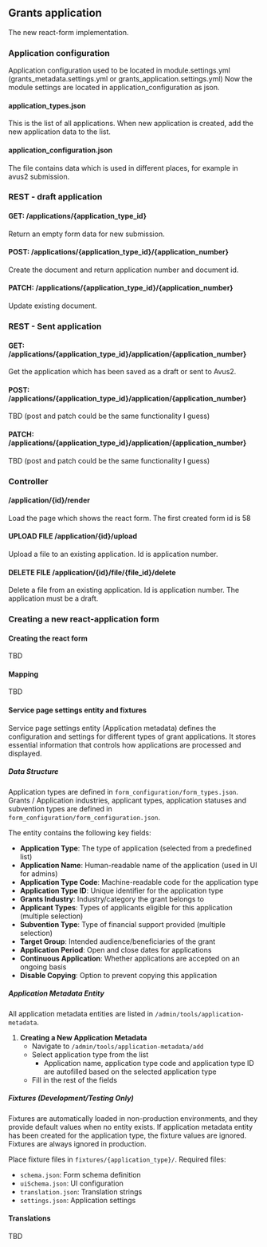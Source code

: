 ## Grants application

The new react-form implementation.



### Application configuration

Application configuration used to be located in module.settings.yml (grants_metadata.settings.yml or grants_application.settings.yml)
Now the module settings are located in application_configuration as json.

#### application_types.json

This is the list of all applications. When new application is created, add the new application data to the list.

#### application_configuration.json

The file contains data which is used in different places, for example in avus2 submission.



### REST - draft application

#### GET: /applications/{application_type_id}

Return an empty form data for new submission.

#### POST: /applications/{application_type_id}/{application_number}

Create the document and return application number and document id.

#### PATCH: /applications/{application_type_id}/{application_number}

Update existing document.



### REST - Sent application

#### GET: /applications/{application_type_id}/application/{application_number}

Get the application which has been saved as a draft or sent to Avus2.

#### POST: /applications/{application_type_id}/application/{application_number}

TBD (post and patch could be the same functionality I guess)

#### PATCH: /applications/{application_type_id}/application/{application_number}

TBD (post and patch could be the same functionality I guess)



### Controller

#### /application/{id}/render

Load the page which shows the react form. The first created form id is 58

#### UPLOAD FILE /application/{id}/upload

Upload a file to an existing application. Id is application number.

#### DELETE FILE /application/{id}/file/{file_id}/delete

Delete a file from an existing application. Id is application number.
The application must be a draft.



### Creating a new react-application form

#### Creating the react form
TBD

#### Mapping
TBD

#### Service page settings entity and fixtures

Service page settings entity (Application metadata) defines the configuration and settings for different types of grant applications. It stores essential information that controls how applications are processed and displayed.

##### Data Structure

Application types are defined in `form_configuration/form_types.json`.
Grants / Application industries, applicant types, application statuses and subvention types are defined in `form_configuration/form_configuration.json`.

The entity contains the following key fields:

- **Application Type**: The type of application (selected from a predefined list)
- **Application Name**: Human-readable name of the application (used in UI for admins)
- **Application Type Code**: Machine-readable code for the application type
- **Application Type ID**: Unique identifier for the application type
- **Grants Industry**: Industry/category the grant belongs to
- **Applicant Types**: Types of applicants eligible for this application (multiple selection)
- **Subvention Type**: Type of financial support provided (multiple selection)
- **Target Group**: Intended audience/beneficiaries of the grant
- **Application Period**: Open and close dates for applications
- **Continuous Application**: Whether applications are accepted on an ongoing basis
- **Disable Copying**: Option to prevent copying this application

##### Application Metadata Entity

All application metadata entities are listed in `/admin/tools/application-metadata`.

1. **Creating a New Application Metadata**
   - Navigate to `/admin/tools/application-metadata/add`
   - Select application type from the list
     - Application name, application type code and application type ID are autofilled based on the selected application type
   - Fill in the rest of the fields

##### Fixtures (Development/Testing Only)

Fixtures are automatically loaded in non-production environments, and they provide default values when no entity exists. If application metadata entity has been created for the application type, the fixture values are ignored. Fixtures are always ignored in production.

Place fixture files in `fixtures/{application_type}/`.
Required files:
 - `schema.json`: Form schema definition
 - `uiSchema.json`: UI configuration
 - `translation.json`: Translation strings
 - `settings.json`: Application settings

#### Translations
TBD

